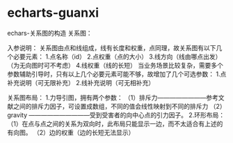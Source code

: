 # echarts-guanxi
echars-关系图的构造
关系图：

入参说明：
关系图由点和线组成，线有长度和权重，点同理，故关系图有以下几个必要元素：
1.点名称（id）
2.点权重（点的大小）
3.线方向（线由哪点出发）（为无向图时可不考虑）
4.线权重（线的长短）
当业务场景比较复杂，需要多个参数辅助引导时，只有以上几个必要元素可能不够，故增加了几个可选参数：
1.点补充说明（可无限补充）
2.线补充说明（可无相补充）

关系图布局：
1.力导引图，拥有两个参数：
	（1）排斥力————————参考文献之间的排斥力因子，可设置成数组，不同的值会线性映射到不同的排斥力
	（2）gravity ——————————受到受害者的向中心点的引力因子。
2.环形布局：
	（1）在点与点之间的关系为双向时，此布局只能显示一边，而不太适合有上述的有向图。
	（2）边的权重（边的长短无法显示）
